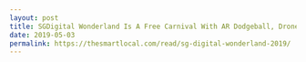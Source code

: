 ```yaml
---
layout: post
title: SGDigital Wonderland Is A Free Carnival With AR Dodgeball, Drone Arcade Games and A CSI Experience
date: 2019-05-03
permalink: https://thesmartlocal.com/read/sg-digital-wonderland-2019/
---
```

